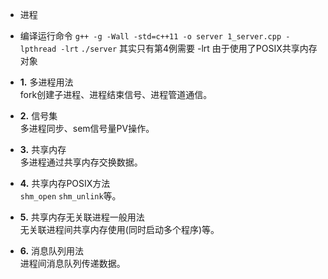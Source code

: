 * 进程

* 编译运行命令
  `g++ -g -Wall -std=c++11 -o server 1_server.cpp -lpthread -lrt`
  `./server`
  其实只有第4例需要 -lrt 由于使用了POSIX共享内存对象

* **1.** 多进程用法  
  fork创建子进程、进程结束信号、进程管道通信。

* **2.** 信号集  
  多进程同步、sem信号量PV操作。

* **3.** 共享内存  
  多进程通过共享内存交换数据。

* **4.** 共享内存POSIX方法  
  `shm_open` `shm_unlink`等。

* **5.** 共享内存无关联进程一般用法  
  无关联进程间共享内存使用(同时启动多个程序)等。

* **6.** 消息队列用法  
  进程间消息队列传递数据。